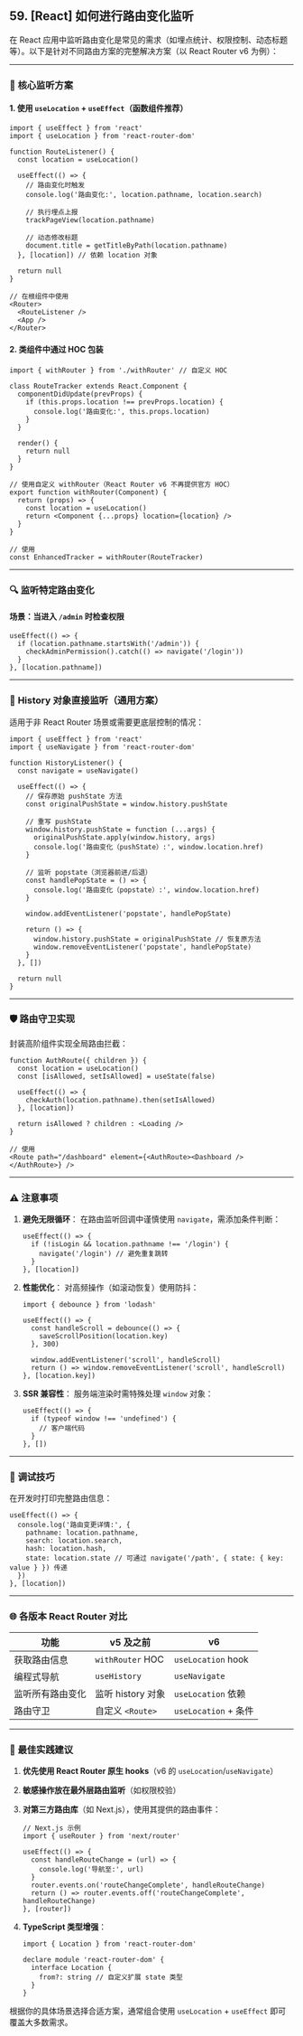 ## 59. [React] 如何进行路由变化监听

在 React 应用中监听路由变化是常见的需求（如埋点统计、权限控制、动态标题等）。以下是针对不同路由方案的完整解决方案（以 React Router v6 为例）：

---

### 🌟 **核心监听方案**
#### 1. **使用 `useLocation` + `useEffect`（函数组件推荐）**
```tsx
import { useEffect } from 'react'
import { useLocation } from 'react-router-dom'

function RouteListener() {
  const location = useLocation()

  useEffect(() => {
    // 路由变化时触发
    console.log('路由变化:', location.pathname, location.search)
  
    // 执行埋点上报
    trackPageView(location.pathname)
  
    // 动态修改标题
    document.title = getTitleByPath(location.pathname)
  }, [location]) // 依赖 location 对象

  return null
}

// 在根组件中使用
<Router>
  <RouteListener />
  <App />
</Router>
```

#### 2. **类组件中通过 HOC 包装**
```tsx
import { withRouter } from './withRouter' // 自定义 HOC

class RouteTracker extends React.Component {
  componentDidUpdate(prevProps) {
    if (this.props.location !== prevProps.location) {
      console.log('路由变化:', this.props.location)
    }
  }

  render() {
    return null
  }
}

// 使用自定义 withRouter（React Router v6 不再提供官方 HOC）
export function withRouter(Component) {
  return (props) => {
    const location = useLocation()
    return <Component {...props} location={location} />
  }
}

// 使用
const EnhancedTracker = withRouter(RouteTracker)
```

---

### 🔍 **监听特定路由变化**
#### 场景：当进入 `/admin` 时检查权限
```tsx
useEffect(() => {
  if (location.pathname.startsWith('/admin')) {
    checkAdminPermission().catch(() => navigate('/login'))
  }
}, [location.pathname])
```

---

### 📜 **History 对象直接监听（通用方案）**
适用于非 React Router 场景或需要更底层控制的情况：
```tsx
import { useEffect } from 'react'
import { useNavigate } from 'react-router-dom'

function HistoryListener() {
  const navigate = useNavigate()

  useEffect(() => {
    // 保存原始 pushState 方法
    const originalPushState = window.history.pushState

    // 重写 pushState
    window.history.pushState = function (...args) {
      originalPushState.apply(window.history, args)
      console.log('路由变化（pushState）:', window.location.href)
    }

    // 监听 popstate（浏览器前进/后退）
    const handlePopState = () => {
      console.log('路由变化（popstate）:', window.location.href)
    }

    window.addEventListener('popstate', handlePopState)

    return () => {
      window.history.pushState = originalPushState // 恢复原方法
      window.removeEventListener('popstate', handlePopState)
    }
  }, [])

  return null
}
```

---

### 🛡️ **路由守卫实现**
封装高阶组件实现全局路由拦截：
```tsx
function AuthRoute({ children }) {
  const location = useLocation()
  const [isAllowed, setIsAllowed] = useState(false)

  useEffect(() => {
    checkAuth(location.pathname).then(setIsAllowed)
  }, [location])

  return isAllowed ? children : <Loading />
}

// 使用
<Route path="/dashboard" element={<AuthRoute><Dashboard /></AuthRoute>} />
```

---

### ⚠️ **注意事项**
1. **避免无限循环**：
   在路由监听回调中谨慎使用 `navigate`，需添加条件判断：
   ```tsx
   useEffect(() => {
     if (!isLogin && location.pathname !== '/login') {
       navigate('/login') // 避免重复跳转
     }
   }, [location])
   ```

2. **性能优化**：
   对高频操作（如滚动恢复）使用防抖：
   ```tsx
   import { debounce } from 'lodash'

   useEffect(() => {
     const handleScroll = debounce(() => {
       saveScrollPosition(location.key)
     }, 300)
   
     window.addEventListener('scroll', handleScroll)
     return () => window.removeEventListener('scroll', handleScroll)
   }, [location.key])
   ```

3. **SSR 兼容性**：
   服务端渲染时需特殊处理 `window` 对象：
   ```tsx
   useEffect(() => {
     if (typeof window !== 'undefined') {
       // 客户端代码
     }
   }, [])
   ```

---

### 🔧 **调试技巧**
在开发时打印完整路由信息：
```tsx
useEffect(() => {
  console.log('路由变更详情:', {
    pathname: location.pathname,
    search: location.search,
    hash: location.hash,
    state: location.state // 可通过 navigate('/path', { state: { key: value } }) 传递
  })
}, [location])
```

---

### 🌐 **各版本 React Router 对比**
| 功能               | v5 及之前           | v6                   |
|--------------------|--------------------|----------------------|
| 获取路由信息       | `withRouter` HOC   | `useLocation` hook   |
| 编程式导航         | `useHistory`       | `useNavigate`        |
| 监听所有路由变化   | 监听 history 对象  | `useLocation` 依赖   |
| 路由守卫           | 自定义 `<Route>`   | `useLocation` + 条件 |

---

### 📌 **最佳实践建议**
1. **优先使用 React Router 原生 hooks**（v6 的 `useLocation`/`useNavigate`）
2. **敏感操作放在最外层路由监听**（如权限校验）
3. **对第三方路由库**（如 Next.js），使用其提供的路由事件：
   ```tsx
   // Next.js 示例
   import { useRouter } from 'next/router'

   useEffect(() => {
     const handleRouteChange = (url) => {
       console.log('导航至:', url)
     }
     router.events.on('routeChangeComplete', handleRouteChange)
     return () => router.events.off('routeChangeComplete', handleRouteChange)
   }, [router])
   ```

4. **TypeScript 类型增强**：
   ```tsx
   import { Location } from 'react-router-dom'

   declare module 'react-router-dom' {
     interface Location {
       from?: string // 自定义扩展 state 类型
     }
   }
   ```

根据你的具体场景选择合适方案，通常组合使用 `useLocation` + `useEffect` 即可覆盖大多数需求。